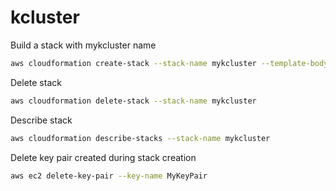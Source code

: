 # kcluster

Build a stack with mykcluster name 
```sh
aws cloudformation create-stack --stack-name mykcluster --template-body file://KFormation.yml --capabilities CAPABILITY_NAMED_IAM
```

Delete stack
```sh
aws cloudformation delete-stack --stack-name mykcluster
```

Describe stack
```sh
aws cloudformation describe-stacks --stack-name mykcluster
```

Delete key pair created during stack creation
```sh
aws ec2 delete-key-pair --key-name MyKeyPair
```
